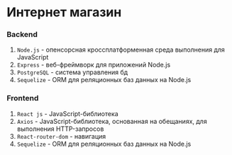 # Интернет магазин

### Backend
1. `Node.js` - опенсорсная кроссплатформенная среда выполнения для JavaScript<br>
2. `Express` - веб-фреймворк для приложений Node.js<br>
3. `PostgreSQL` - система управления бд<br>
4. `Sequelize` - ORM для реляционных баз данных на Node.js<br>

### Frontend
1. `React js` - JavaScript-библиотека<br>
2. `Axios` - JavaScript-библиотека, основанная на обещаниях, для выполнения HTTP-запросов<br>
3. `React-router-dom` - навигация<br>
4. `Sequelize` - ORM для реляционных баз данных на Node.js<br>